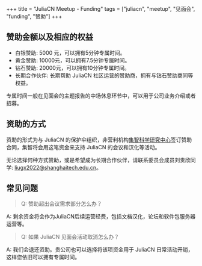 +++
title = "JuliaCN Meetup - Funding"
tags = ["juliacn", "meetup", "见面会", "funding", "赞助"]
+++

## 赞助金额以及相应的权益

* 白银赞助: 5000 元，可以拥有5分钟专属时间。
* 黄金赞助: 10000元，可以拥有7.5分钟专属时间。
* 钻石赞助: 20000元，可以拥有10分钟专属时间。
* 长期合作伙伴: 长期帮助 JuliaCN 社区运营的赞助商，拥有与钻石赞助商同等权益。

专属时间一般在见面会的主题报告的中场休息环节中，可以用于公司业务介绍或者招募。

## 资助的方式

资助的形式为与 JuliaCN 的保护伞组织，非营利机构[集智科学研究中心](https://swarma.org/)签订赞助合同，集智将会用这笔资金来支持 JuliaCN 的会议和汉化等活动。

无论选择何种方式赞助，或是希望成为长期合作伙伴，请联系委员会成员刘贵欣同学: [liugx2022@shanghaitech.edu.cn](mailto:liugx2022@shanghaitech.edu.cn)。

## 常见问题
> Q: 赞助超出会议需求部分怎么办？

A: 剩余资金将会作为JuliaCN后续运营经费，包括文档汉化，论坛和软件包服务器运营等。

> Q: 如果 JuliaCN 见面会活动取消怎么办？

A: 我们会退还资助。贵公司也可以选择将该项资金用于 JuliaCN 日常活动开销，这样您依旧可以拥有专属时间。
